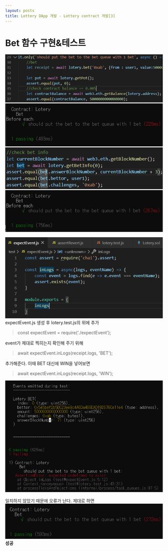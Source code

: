 ```yaml
---
layout: posts
title: Lottery DApp 개발 - Lottery contract 개발[3]
---
```

# Bet 함수 구현&테스트


<img src="/assets/images/4-10_1.PNG">


<img src="/assets/images/4-10_2.PNG">


<img src="/assets/images/4-10_3.PNG">


<img src="/assets/images/4-10_4.PNG">


<img src="/assets/images/4-10_6.PNG"><br/>
expectEvent.js 생성 후 lotery.test.js의 위에 추가<br/>
>const expectEvent = require('./expectEvent');


event가 제대로 찍히는지 확인해 주기 위해 <br/>
> await expectEvent.inLogs(receipt.logs, 'BET');<br/>

추가해준다. 이때 BET 대신에 WIN을 넣어보면<br/>

> await expectEvent.inLogs(receipt.logs, 'WIN');<br/>

<img src="/assets/images/4-10_5.PNG"><br/>

일치하지 않았기 때문에 오류가 난다. 제대로 하면<br/>
<img src="/assets/images/4-10_7.PNG"><br/>
**성공**

